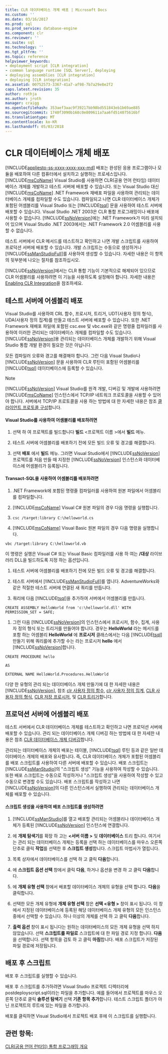 ```yaml
---
title: CLR 데이터베이스 개체 배포 | Microsoft Docs
ms.custom: ''
ms.date: 03/16/2017
ms.prod: sql
ms.prod_service: database-engine
ms.component: clr
ms.reviewer: ''
ms.suite: sql
ms.technology: ''
ms.tgt_pltfrm: ''
ms.topic: reference
helpviewer_keywords:
- deployment script [CLR integration]
- common language runtime [SQL Server], deploying
- deploying assemblies [CLR integration]
- deploying [CLR integration]
ms.assetid: 00752573-3367-41a7-af98-7b7a29e8e2f2
caps.latest.revision: 35
author: rothja
ms.author: jroth
manager: craigg
ms.openlocfilehash: 353aef3aac9f39217bb98bd551843eb1b69ae885
ms.sourcegitcommit: 1740f3090b168c0e809611a7aa6fd514075616bf
ms.translationtype: MT
ms.contentlocale: ko-KR
ms.lasthandoff: 05/03/2018
---
```

# <a name="deploying-clr-database-objects"></a>CLR 데이터베이스 개체 배포
[!INCLUDE[appliesto-ss-xxxx-xxxx-xxx-md](../../includes/appliesto-ss-xxxx-xxxx-xxx-md.md)]
  배포는 완성된 응용 프로그램이나 모듈을 배포하여 다른 컴퓨터에서 설치하고 실행하는 프로세스입니다. [!INCLUDE[msCoName](../../includes/msconame-md.md)] Visual Studio를 사용하면 CLR(공용 언어 런타임) 데이터베이스 개체를 개발하고 테스트 서버에 배포할 수 있습니다. 또는 Visual Studio 대신 [!INCLUDE[msCoName](../../includes/msconame-md.md)] .NET Framework 재배포 파일을 사용하여 관리되는 데이터베이스 개체를 컴파일할 수도 있습니다. 컴파일되고 나면 CLR 데이터베이스 개체가 포함된 어셈블리를 Visual Studio 또는 [!INCLUDE[tsql](../../includes/tsql-md.md)] 문을 사용하여 테스트 서버에 배포할 수 있습니다. Visual Studio .NET 2003은 CLR 통합 프로그래밍이나 배포에 사용할 수 없습니다. [!INCLUDE[ssNoVersion](../../includes/ssnoversion-md.md)]에는 .NET Framework가 미리 설치되어 있으며 Visual Studio .NET 2003에서는 .NET Framework 2.0 어셈블리를 사용할 수 없습니다.  
  
 테스트 서버에서 CLR 메서드를 테스트하고 확인하고 나면 개발 스크립트를 사용하여 프로덕션 서버에 배포할 수 있습니다. 개발 스크립트는 수동으로 생성하거나 [!INCLUDE[ssManStudioFull](../../includes/ssmanstudiofull-md.md)]를 사용하여 생성할 수 있습니다. 자세한 내용은 이 항목의 뒷부분에 나오는 절차를 참조하십시오.  
  
 [!INCLUDE[ssNoVersion](../../includes/ssnoversion-md.md)]에서는 CLR 통합 기능이 기본적으로 해제되어 있으므로 CLR 어셈블리를 사용하려면 이 기능을 사용하도록 설정해야 합니다. 자세한 내용은 [Enabling CLR Integration](../../relational-databases/clr-integration/clr-integration-enabling.md)을 참조하세요.  
  
## <a name="deploying-the-assembly-to-the-test-server"></a>테스트 서버에 어셈블리 배포  
 Visual Studio를 사용하여 CRL 함수, 프로시저, 트리거, UDT(사용자 정의 형식), UDA(사용자 정의 집계)를 만들고 테스트 서버에 배포할 수 있습니다. 또한 .NET Framework 재배포 파일에 포함된 csc.exe 및 vbc.exe와 같은 명령줄 컴파일러를 사용하여 이러한 관리되는 데이터베이스 개체를 컴파일할 수도 있습니다. [!INCLUDE[ssNoVersion](../../includes/ssnoversion-md.md)]용 관리되는 데이터베이스 개체를 개발하기 위해 Visual Studio 통합 개발 환경이 필요한 것은 아닙니다.  
  
 모든 컴파일러 오류와 경고를 해결해야 합니다. 그런 다음 Visual Studio나 [!INCLUDE[ssNoVersion](../../includes/ssnoversion-md.md)] 문을 사용하여 CLR 루틴이 포함된 어셈블리를 [!INCLUDE[tsql](../../includes/tsql-md.md)] 데이터베이스에 등록할 수 있습니다.  
  
> [!NOTE]  
>  [!INCLUDE[ssNoVersion](../../includes/ssnoversion-md.md)] Visual Studio를 원격 개발, 디버깅 및 개발에 사용하려면 [!INCLUDE[msCoName](../../includes/msconame-md.md)] 인스턴스에서 TCP/IP 네트워크 프로토콜을 사용할 수 있어야 합니다. 서버에서 TCP/IP 프로토콜을 사용 하는 방법에 대 한 자세한 내용은 참조 [클라이언트 프로토콜 구성](../../database-engine/configure-windows/configure-client-protocols.md)합니다.  
  
#### <a name="to-deploy-the-assembly-using-visual-studio"></a>Visual Studio를 사용하여 어셈블리를 배포하려면  
  
1.  선택 하 여 프로젝트를 빌드합니다 **빌드** \<프로젝트 이름 >에서 **빌드** 메뉴.  
  
2.  테스트 서버에 어셈블리를 배포하기 전에 모든 빌드 오류 및 경고를 해결합니다.  
  
3.  선택 **배포** 에서 **빌드** 메뉴. 그러면 Visual Studio에서 [!INCLUDE[ssNoVersion](../../includes/ssnoversion-md.md)] 프로젝트를 처음 만들 때 지정한 [!INCLUDE[ssNoVersion](../../includes/ssnoversion-md.md)] 인스턴스와 데이터베이스에 어셈블리가 등록됩니다.  
  
#### <a name="to-deploy-the-assembly-using-transact-sql"></a>Transact-SQL을 사용하여 어셈블리를 배포하려면  
  
1.  .NET Framework에 포함된 명령줄 컴파일러를 사용하여 원본 파일에서 어셈블리를 컴파일합니다.  
  
2.  [!INCLUDE[msCoName](../../includes/msconame-md.md)] Visual C# 원본 파일의 경우 다음 명령을 실행합니다.  
  
3.  `csc /target:library C:\helloworld.cs`  
  
4.  [!INCLUDE[msCoName](../../includes/msconame-md.md)] Visual Basic 원본 파일의 경우 다음 명령을 실행합니다.  
  
 `vbc /target:library C:\helloworld.vb`  
  
 이 명령은 실행은 Visual C# 또는 Visual Basic 컴파일러를 사용 하 여는 **/대상** 라이브러리 DLL을 빌드하도록 지정 하는 옵션입니다.  
  
1.  테스트 서버에 어셈블리를 배포하기 전에 모든 빌드 오류 및 경고를 해결합니다.  
  
2.  테스트 서버에서 [!INCLUDE[ssManStudioFull](../../includes/ssmanstudiofull-md.md)]를 엽니다. AdventureWorks와 같은 적절한 테스트 서버에 연결된 새 쿼리를 만듭니다.  
  
3.  쿼리에 다음 [!INCLUDE[tsql](../../includes/tsql-md.md)]을 추가하여 서버에서 어셈블리를 만듭니다.  
  
 `CREATE ASSEMBLY HelloWorld from 'c:\helloworld.dll' WITH PERMISSION_SET = SAFE;`  
  
1.  그런 다음 [!INCLUDE[ssNoVersion](../../includes/ssnoversion-md.md)]의 인스턴스에서 프로시저, 함수, 집계, 사용자 정의 형식 또는 트리거를 만들어야 합니다. 경우는 **HelloWorld** 라는 메서드를 포함 하는 어셈블리 **HelloWorld** 에 **프로시저** 클래스에서는 다음 [!INCLUDE[tsql](../../includes/tsql-md.md)] 만들기 위해 쿼리를에 추가할 수는 라는 프로시저 **hello** 에서 [!INCLUDE[ssNoVersion](../../includes/ssnoversion-md.md)]합니다.  
  
 `CREATE PROCEDURE hello`  
  
 `AS`  
  
 `EXTERNAL NAME HelloWorld.Procedures.HelloWorld`  
  
 다양 한 유형의 관리 되는 데이터베이스 개체 만들기에 대 한 자세한 내용은 [!INCLUDE[ssNoVersion](../../includes/ssnoversion-md.md)], 참조 [clr 사용자 정의 함수](../../relational-databases/clr-integration-database-objects-user-defined-functions/clr-user-defined-functions.md), [clr 사용자 정의 집계](../../relational-databases/clr-integration-database-objects-user-defined-functions/clr-user-defined-aggregates.md), [CLR 사용자 정의 형식](../../relational-databases/clr-integration-database-objects-user-defined-types/clr-user-defined-types.md), [CLR 저장 프로시저](http://msdn.microsoft.com/library/bbdd51b2-a9b4-4916-ba6f-7957ac6c3f33), 및 [CLR 트리거](http://msdn.microsoft.com/library/302a4e4a-3172-42b6-9cc0-4a971ab49c1c)합니다.  
  
## <a name="deploying-the-assembly-to-production-servers"></a>프로덕션 서버에 어셈블리 배포  
 테스트 서버에서 CLR 데이터베이스 개체를 테스트하고 확인하고 나면 프로덕션 서버에 배포할 수 있습니다. 관리 되는 데이터베이스 개체 디버깅 하는 방법에 대 한 자세한 내용은 참조 [CLR 데이터베이스 개체 디버깅](../../relational-databases/clr-integration/debugging-clr-database-objects.md)합니다.  
  
 관리되는 데이터베이스 개체의 배포는 테이블, [!INCLUDE[tsql](../../includes/tsql-md.md)] 루틴 등과 같은 일반 데이터베이스 개체의 배포와 유사합니다. 즉, CLR 데이터베이스 개체가 포함된 어셈블리를 배포 스크립트를 사용하여 다른 서버에 배포할 수 있습니다. 배포 스크립트는 [!INCLUDE[ssManStudio](../../includes/ssmanstudio-md.md)]의 "스크립트 생성" 기능을 사용하여 작성할 수 있습니다. 또한 배포 스크립트는 수동으로 작성하거나 "스크립트 생성"을 사용하여 작성할 수 있고 수동으로 변경할 수도 있습니다. 배포 스크립트를 작성하고 나면 [!INCLUDE[ssNoVersion](../../includes/ssnoversion-md.md)]의 다른 인스턴스에서 실행하여 관리되는 데이터베이스 개체를 배포할 수 있습니다.  
  
#### <a name="to-generate-a-deployment-script-using-generate-scripts"></a>스크립트 생성을 사용하여 배포 스크립트를 생성하려면  
  
1.  [!INCLUDE[ssManStudio](../../includes/ssmanstudio-md.md)]를 열고 배포할 관리되는 어셈블리나 데이터베이스 개체가 등록된 [!INCLUDE[ssNoVersion](../../includes/ssnoversion-md.md)] 인스턴스에 연결합니다.  
  
2.  에 **개체 탐색기**를 확장 하 고는  **\<서버 이름 >** 및 **데이터베이스** 트리 합니다. 여기서는 관리 되는 데이터베이스 개체는 등록을 선택 하는 데이터베이스를 마우스 오른쪽 단추로 클릭 **작업**를 선택한 후 **스크립트 생성**합니다. 스크립트 마법사가 열립니다.  
  
3.  목록 상자에서 데이터베이스를 선택 하 고 클릭 **다음**합니다.  
  
4.  에 **스크립트 옵션 선택** 창에서 클릭 **다음**, 하거나 옵션을 변경 하 고 클릭 **다음**합니다.  
  
5.  에 **개체 유형 선택** 창에서 배포할 데이터베이스 개체의 유형을 선택 합니다. **다음**을 클릭합니다.  
  
6.  선택한 모든 개체 유형에 **개체 유형 선택** 창은 **선택 \<유형 >** 창이 표시 됩니다. 이 창에서 지정된 데이터베이스에 등록된 해당 데이터베이스 개체 유형의 모든 인스턴스 중에서 선택할 수 있습니다. 하나 이상의 개체를 선택 하 고 클릭 **다음**합니다.  
  
7.  **출력 옵션** 창이 표시 됩니다는 원하는 데이터베이스의 모든 개체 유형을 선택 하지 않았습니다. 선택 **스크립트를 파일로** 스크립트에 대 한 파일 경로 지정 합니다. **다음**을 선택합니다. 선택 항목을 검토 하 고 클릭 **마침**합니다. 배포 스크립트가 저장된 파일 경로에 저장됩니다.  
  
## <a name="post-deployment-scripts"></a>배포 후 스크립트  
 배포 후 스크립트를 실행할 수 있습니다.  
  
 배포 후 스크립트를 추가하려면 Visual Studio 프로젝트 디렉터리에 postdeployscript.sql이라는 파일을 추가합니다. 예를 들어에서 프로젝트를 마우스 오른쪽 단추로 클릭 **솔루션 탐색기** 선택 **기존 항목 추가**합니다. 테스트 스크립트 폴더가 아닌 프로젝트의 루트에 있는 파일을 추가합니다.  
  
 배포를 클릭하면 Visual Studio에서 프로젝트 배포 후에 이 스크립트를 실행합니다.  
  
## <a name="see-also"></a>관련 항목:  
 [CLR&#40;공용 언어 런타임&#41; 통합 프로그래밍 개요](../../relational-databases/clr-integration/common-language-runtime-clr-integration-programming-concepts.md)  
  
  
